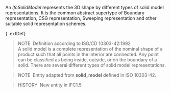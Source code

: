 ﻿An _IfcSolidModel_ represents the 3D shape by different types of solid model representations. It is the common abstract supertype of Boundary representation, CSG representation, Sweeping representation and other suitable solid representation schemes.

{ .extDef}
> NOTE&nbsp; Definition according to ISO/CD 10303-42:1992  
> A solid model is a complete representation of the nominal shape of a product such that all points in the interior are connected. Any point can be classified as being inside, outside, or on the boundary of a solid. There are several different types of solid model representations.

> NOTE&nbsp; Entity adapted from **solid_model** defined in ISO 10303-42.

> HISTORY&nbsp; New entity in IFC1.5
